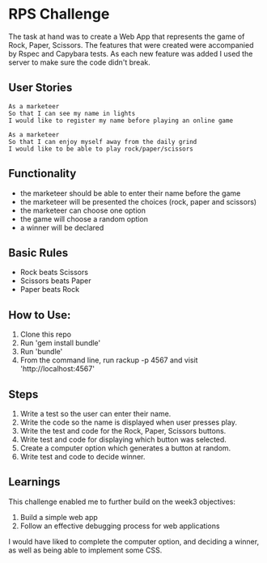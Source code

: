 # RPS Challenge

The task at hand was to create a Web App that represents the game of Rock, Paper, Scissors. The features that were created were accompanied by Rspec and Capybara tests. As each new feature was added I used the server to make sure the code didn't break. 

## User Stories

```
As a marketeer
So that I can see my name in lights
I would like to register my name before playing an online game
```
```
As a marketeer
So that I can enjoy myself away from the daily grind
I would like to be able to play rock/paper/scissors
```


## Functionality

- the marketeer should be able to enter their name before the game
- the marketeer will be presented the choices (rock, paper and scissors)
- the marketeer can choose one option
- the game will choose a random option
- a winner will be declared

## Basic Rules

- Rock beats Scissors
- Scissors beats Paper
- Paper beats Rock

## How to Use:

1. Clone this repo
2. Run 'gem install bundle'
3. Run 'bundle'
4. From the command line, run rackup -p 4567 and visit 'http://localhost:4567'

## Steps

1. Write a test so the user can enter their name.
2. Write the code so the name is displayed when user presses play.
3. Write the test and code for the Rock, Paper, Scissors buttons.
4. Write test and code for displaying which button was selected.
5. Create a computer option which generates a button at random.
6. Write test and code to decide winner.

## Learnings

This challenge enabled me to further build on the week3 objectives:

1. Build a simple web app
2. Follow an effective debugging process for web applications

I would have liked to complete the computer option, and deciding a winner, as well as being able to implement some CSS.
